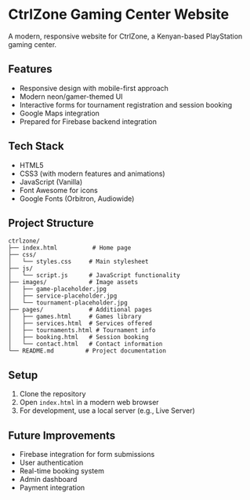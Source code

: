 # CtrlZone Gaming Center Website

A modern, responsive website for CtrlZone, a Kenyan-based PlayStation gaming center.

## Features

- Responsive design with mobile-first approach
- Modern neon/gamer-themed UI
- Interactive forms for tournament registration and session booking
- Google Maps integration
- Prepared for Firebase backend integration

## Tech Stack

- HTML5
- CSS3 (with modern features and animations)
- JavaScript (Vanilla)
- Font Awesome for icons
- Google Fonts (Orbitron, Audiowide)

## Project Structure

```
ctrlzone/
├── index.html          # Home page
├── css/
│   └── styles.css     # Main stylesheet
├── js/
│   └── script.js      # JavaScript functionality
├── images/            # Image assets
│   ├── game-placeholder.jpg
│   ├── service-placeholder.jpg
│   └── tournament-placeholder.jpg
├── pages/             # Additional pages
│   ├── games.html     # Games library
│   ├── services.html  # Services offered
│   ├── tournaments.html # Tournament info
│   ├── booking.html   # Session booking
│   └── contact.html   # Contact information
└── README.md         # Project documentation
```

## Setup

1. Clone the repository
2. Open `index.html` in a modern web browser
3. For development, use a local server (e.g., Live Server)

## Future Improvements

- Firebase integration for form submissions
- User authentication
- Real-time booking system
- Admin dashboard
- Payment integration
